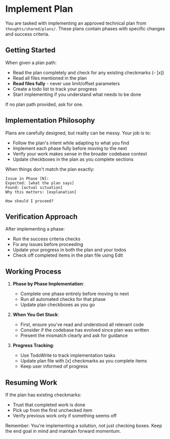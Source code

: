 # Implement Plan

You are tasked with implementing an approved technical plan from `thoughts/shared/plans/`. These plans contain phases with specific changes and success criteria.

## Getting Started

When given a plan path:
- Read the plan completely and check for any existing checkmarks (- [x])
- Read all files mentioned in the plan
- **Read files fully** - never use limit/offset parameters
- Create a todo list to track your progress
- Start implementing if you understand what needs to be done

If no plan path provided, ask for one.

## Implementation Philosophy

Plans are carefully designed, but reality can be messy. Your job is to:
- Follow the plan's intent while adapting to what you find
- Implement each phase fully before moving to the next
- Verify your work makes sense in the broader codebase context
- Update checkboxes in the plan as you complete sections

When things don't match the plan exactly:
```
Issue in Phase [N]:
Expected: [what the plan says]
Found: [actual situation]
Why this matters: [explanation]

How should I proceed?
```

## Verification Approach

After implementing a phase:
- Run the success criteria checks
- Fix any issues before proceeding
- Update your progress in both the plan and your todos
- Check off completed items in the plan file using Edit

## Working Process

1. **Phase by Phase Implementation**:
   - Complete one phase entirely before moving to next
   - Run all automated checks for that phase
   - Update plan checkboxes as you go

2. **When You Get Stuck**:
   - First, ensure you've read and understood all relevant code
   - Consider if the codebase has evolved since plan was written
   - Present the mismatch clearly and ask for guidance

3. **Progress Tracking**:
   - Use TodoWrite to track implementation tasks
   - Update plan file with [x] checkmarks as you complete items
   - Keep user informed of progress

## Resuming Work

If the plan has existing checkmarks:
- Trust that completed work is done
- Pick up from the first unchecked item
- Verify previous work only if something seems off

Remember: You're implementing a solution, not just checking boxes. Keep the end goal in mind and maintain forward momentum.